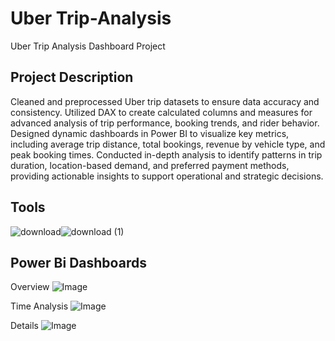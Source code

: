 # Uber Trip-Analysis
Uber Trip Analysis Dashboard Project 
## Project Description
Cleaned and preprocessed Uber trip datasets to ensure data accuracy and consistency. Utilized DAX to create calculated columns and measures for advanced analysis of trip performance, booking trends, and rider behavior. Designed dynamic dashboards in Power BI to visualize key metrics, including average trip distance, total bookings, revenue by vehicle type, and peak booking times. Conducted in-depth analysis to identify patterns in trip duration, location-based demand, and preferred payment methods, providing actionable insights to support operational and strategic decisions.
## Tools
![download](https://github.com/user-attachments/assets/82fe2e1c-ca76-4267-9819-1449de1c9e64)![download (1)](https://github.com/user-attachments/assets/9295a98b-4db9-4334-841c-01003dbe84d5)

## Power Bi Dashboards
 Overview ![Image](https://github.com/user-attachments/assets/2dfde474-95a0-43a6-9bdd-c21ca3d55b15)

 Time Analysis ![Image](https://github.com/user-attachments/assets/83f9b6e7-e638-482f-a298-59a803210d0a)

 Details ![Image](https://github.com/user-attachments/assets/263bec7c-b4cf-4096-92ce-93f9d297bf63)

